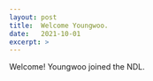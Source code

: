 ```yaml
---
layout: post
title:  Welcome Youngwoo.
date:   2021-10-01
excerpt: >
---
```



  Welcome! Youngwoo joined the NDL.
